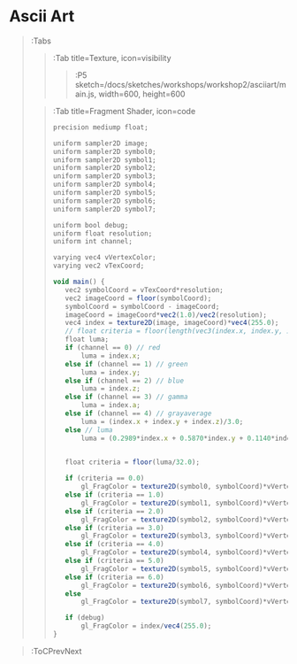 # Ascii Art

> :Tabs
> > :Tab title=Texture, icon=visibility
> > > :P5 sketch=/docs/sketches/workshops/workshop2/asciiart/main.js, width=600, height=600
>
> > :Tab title=Fragment Shader, icon=code
> >
> > ```js | asciiart.md
> >precision mediump float;
> >
> >uniform sampler2D image;
> >uniform sampler2D symbol0;
> >uniform sampler2D symbol1;
> >uniform sampler2D symbol2;
> >uniform sampler2D symbol3;
> >uniform sampler2D symbol4;
> >uniform sampler2D symbol5;
> >uniform sampler2D symbol6;
> >uniform sampler2D symbol7;
> >
> >uniform bool debug;
> >uniform float resolution;
> >uniform int channel;
> >
> >varying vec4 vVertexColor;
> >varying vec2 vTexCoord;
> >
> >void main() {
> >    vec2 symbolCoord = vTexCoord*resolution;
> >    vec2 imageCoord = floor(symbolCoord);
> >    symbolCoord = symbolCoord - imageCoord;
> >    imageCoord = imageCoord*vec2(1.0)/vec2(resolution);
> >    vec4 index = texture2D(image, imageCoord)*vec4(255.0);
> >    // float criteria = floor(length(vec3(index.x, index.y, index.z))/16.0);
> >    float luma; 
> >    if (channel == 0) // red
> >        luma = index.x;
> >    else if (channel == 1) // green
> >        luma = index.y;
> >    else if (channel == 2) // blue
> >        luma = index.z;
> >    else if (channel == 3) // gamma
> >        luma = index.a;
> >    else if (channel == 4) // grayaverage
> >        luma = (index.x + index.y + index.z)/3.0;
> >    else // luma
> >        luma = (0.2989*index.x + 0.5870*index.y + 0.1140*index.z)/3.0;
> >
> >
> >    float criteria = floor(luma/32.0);
> >    
> >    if (criteria == 0.0)
> >        gl_FragColor = texture2D(symbol0, symbolCoord)*vVertexColor;
> >    else if (criteria == 1.0)
> >        gl_FragColor = texture2D(symbol1, symbolCoord)*vVertexColor;
> >    else if (criteria == 2.0)
> >        gl_FragColor = texture2D(symbol2, symbolCoord)*vVertexColor;
> >    else if (criteria == 3.0)
> >        gl_FragColor = texture2D(symbol3, symbolCoord)*vVertexColor;
> >    else if (criteria == 4.0)
> >        gl_FragColor = texture2D(symbol4, symbolCoord)*vVertexColor;
> >    else if (criteria == 5.0)
> >        gl_FragColor = texture2D(symbol5, symbolCoord)*vVertexColor;
> >    else if (criteria == 6.0)
> >        gl_FragColor = texture2D(symbol6, symbolCoord)*vVertexColor;
> >    else
> >        gl_FragColor = texture2D(symbol7, symbolCoord)*vVertexColor;
> >
> >    if (debug)
> >        gl_FragColor = index/vec4(255.0);
> >}
> > ```

> :ToCPrevNext